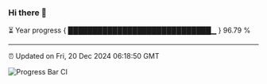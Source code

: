 ### Hi there 👋

⏳ Year progress { █████████████████████████████▁ } 96.79 %

---

⏰ Updated on Fri, 20 Dec 2024 06:18:50 GMT

![Progress Bar CI](https://github.com/liununu/liununu/workflows/Progress%20Bar%20CI/badge.svg)
